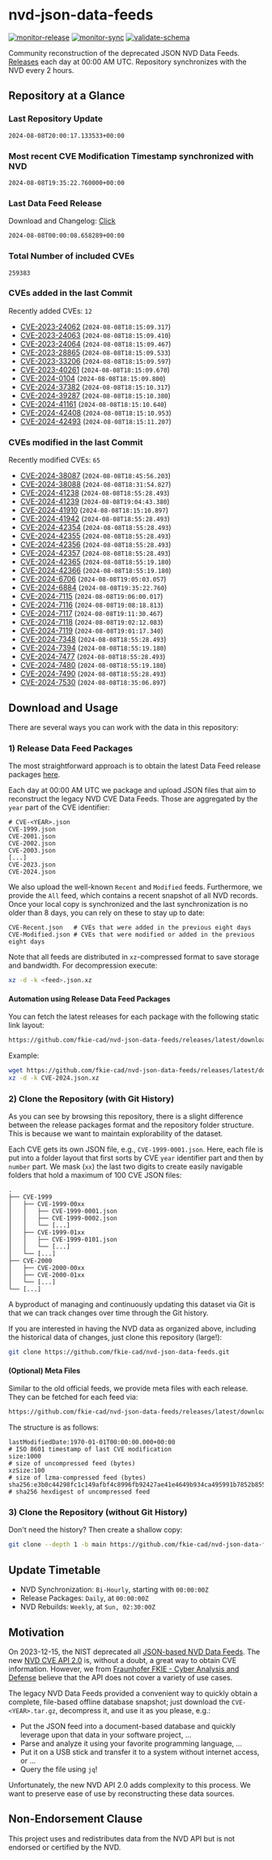 # nvd-json-data-feeds

[![monitor-release](https://github.com/fkie-cad/nvd-json-data-feeds/actions/workflows/monitor_release.yml/badge.svg)](https://github.com/fkie-cad/nvd-json-data-feeds/actions/workflows/monitor_release.yml)
[![monitor-sync](https://github.com/fkie-cad/nvd-json-data-feeds/actions/workflows/monitor_sync.yml/badge.svg)](https://github.com/fkie-cad/nvd-json-data-feeds/actions/workflows/monitor_sync.yml)
[![validate-schema](https://github.com/fkie-cad/nvd-json-data-feeds/actions/workflows/validate_schema.yml/badge.svg)](https://github.com/fkie-cad/nvd-json-data-feeds/actions/workflows/validate_schema.yml)

Community reconstruction of the deprecated JSON NVD Data Feeds.
[Releases](https://github.com/fkie-cad/nvd-json-data-feeds/releases/latest) each day at 00:00 AM UTC.
Repository synchronizes with the NVD every 2 hours.

## Repository at a Glance

### Last Repository Update

```plain
2024-08-08T20:00:17.133533+00:00
```

### Most recent CVE Modification Timestamp synchronized with NVD

```plain
2024-08-08T19:35:22.760000+00:00
```

### Last Data Feed Release

Download and Changelog: [Click](https://github.com/fkie-cad/nvd-json-data-feeds/releases/latest)

```plain
2024-08-08T00:00:08.658289+00:00
```

### Total Number of included CVEs

```plain
259383
```

### CVEs added in the last Commit

Recently added CVEs: `12`

- [CVE-2023-24062](CVE-2023/CVE-2023-240xx/CVE-2023-24062.json) (`2024-08-08T18:15:09.317`)
- [CVE-2023-24063](CVE-2023/CVE-2023-240xx/CVE-2023-24063.json) (`2024-08-08T18:15:09.410`)
- [CVE-2023-24064](CVE-2023/CVE-2023-240xx/CVE-2023-24064.json) (`2024-08-08T18:15:09.467`)
- [CVE-2023-28865](CVE-2023/CVE-2023-288xx/CVE-2023-28865.json) (`2024-08-08T18:15:09.533`)
- [CVE-2023-33206](CVE-2023/CVE-2023-332xx/CVE-2023-33206.json) (`2024-08-08T18:15:09.597`)
- [CVE-2023-40261](CVE-2023/CVE-2023-402xx/CVE-2023-40261.json) (`2024-08-08T18:15:09.670`)
- [CVE-2024-0104](CVE-2024/CVE-2024-01xx/CVE-2024-0104.json) (`2024-08-08T18:15:09.800`)
- [CVE-2024-37382](CVE-2024/CVE-2024-373xx/CVE-2024-37382.json) (`2024-08-08T18:15:10.317`)
- [CVE-2024-39287](CVE-2024/CVE-2024-392xx/CVE-2024-39287.json) (`2024-08-08T18:15:10.380`)
- [CVE-2024-41161](CVE-2024/CVE-2024-411xx/CVE-2024-41161.json) (`2024-08-08T18:15:10.640`)
- [CVE-2024-42408](CVE-2024/CVE-2024-424xx/CVE-2024-42408.json) (`2024-08-08T18:15:10.953`)
- [CVE-2024-42493](CVE-2024/CVE-2024-424xx/CVE-2024-42493.json) (`2024-08-08T18:15:11.207`)


### CVEs modified in the last Commit

Recently modified CVEs: `65`

- [CVE-2024-38087](CVE-2024/CVE-2024-380xx/CVE-2024-38087.json) (`2024-08-08T18:45:56.203`)
- [CVE-2024-38088](CVE-2024/CVE-2024-380xx/CVE-2024-38088.json) (`2024-08-08T18:31:54.827`)
- [CVE-2024-41238](CVE-2024/CVE-2024-412xx/CVE-2024-41238.json) (`2024-08-08T18:55:28.493`)
- [CVE-2024-41239](CVE-2024/CVE-2024-412xx/CVE-2024-41239.json) (`2024-08-08T19:04:43.380`)
- [CVE-2024-41910](CVE-2024/CVE-2024-419xx/CVE-2024-41910.json) (`2024-08-08T18:15:10.897`)
- [CVE-2024-41942](CVE-2024/CVE-2024-419xx/CVE-2024-41942.json) (`2024-08-08T18:55:28.493`)
- [CVE-2024-42354](CVE-2024/CVE-2024-423xx/CVE-2024-42354.json) (`2024-08-08T18:55:28.493`)
- [CVE-2024-42355](CVE-2024/CVE-2024-423xx/CVE-2024-42355.json) (`2024-08-08T18:55:28.493`)
- [CVE-2024-42356](CVE-2024/CVE-2024-423xx/CVE-2024-42356.json) (`2024-08-08T18:55:28.493`)
- [CVE-2024-42357](CVE-2024/CVE-2024-423xx/CVE-2024-42357.json) (`2024-08-08T18:55:28.493`)
- [CVE-2024-42365](CVE-2024/CVE-2024-423xx/CVE-2024-42365.json) (`2024-08-08T18:55:19.180`)
- [CVE-2024-42366](CVE-2024/CVE-2024-423xx/CVE-2024-42366.json) (`2024-08-08T18:55:19.180`)
- [CVE-2024-6706](CVE-2024/CVE-2024-67xx/CVE-2024-6706.json) (`2024-08-08T19:05:03.057`)
- [CVE-2024-6884](CVE-2024/CVE-2024-68xx/CVE-2024-6884.json) (`2024-08-08T19:35:22.760`)
- [CVE-2024-7115](CVE-2024/CVE-2024-71xx/CVE-2024-7115.json) (`2024-08-08T19:06:00.017`)
- [CVE-2024-7116](CVE-2024/CVE-2024-71xx/CVE-2024-7116.json) (`2024-08-08T19:08:18.813`)
- [CVE-2024-7117](CVE-2024/CVE-2024-71xx/CVE-2024-7117.json) (`2024-08-08T19:11:30.467`)
- [CVE-2024-7118](CVE-2024/CVE-2024-71xx/CVE-2024-7118.json) (`2024-08-08T19:02:12.083`)
- [CVE-2024-7119](CVE-2024/CVE-2024-71xx/CVE-2024-7119.json) (`2024-08-08T19:01:17.340`)
- [CVE-2024-7348](CVE-2024/CVE-2024-73xx/CVE-2024-7348.json) (`2024-08-08T18:55:28.493`)
- [CVE-2024-7394](CVE-2024/CVE-2024-73xx/CVE-2024-7394.json) (`2024-08-08T18:55:19.180`)
- [CVE-2024-7477](CVE-2024/CVE-2024-74xx/CVE-2024-7477.json) (`2024-08-08T18:55:28.493`)
- [CVE-2024-7480](CVE-2024/CVE-2024-74xx/CVE-2024-7480.json) (`2024-08-08T18:55:19.180`)
- [CVE-2024-7490](CVE-2024/CVE-2024-74xx/CVE-2024-7490.json) (`2024-08-08T18:55:28.493`)
- [CVE-2024-7530](CVE-2024/CVE-2024-75xx/CVE-2024-7530.json) (`2024-08-08T18:35:06.897`)


## Download and Usage

There are several ways you can work with the data in this repository:

### 1) Release Data Feed Packages

The most straightforward approach is to obtain the latest Data Feed release packages [here](https://github.com/fkie-cad/nvd-json-data-feeds/releases/latest).

Each day at 00:00 AM UTC we package and upload JSON files that aim to reconstruct the legacy NVD CVE Data Feeds.
Those are aggregated by the `year` part of the CVE identifier:

```
# CVE-<YEAR>.json
CVE-1999.json
CVE-2001.json
CVE-2002.json
CVE-2003.json
[...]
CVE-2023.json
CVE-2024.json
```

We also upload the well-known `Recent` and `Modified` feeds.
Furthermore, we provide the `All` feed, which contains a recent snapshot of all NVD records.
Once your local copy is synchronized and the last synchronization is no older than 8 days, you can rely on these to stay up to date:

```plain
CVE-Recent.json   # CVEs that were added in the previous eight days
CVE-Modified.json # CVEs that were modified or added in the previous eight days
```

Note that all feeds are distributed in `xz`-compressed format to save storage and bandwidth.
For decompression execute:

```sh
xz -d -k <feed>.json.xz
```

#### Automation using Release Data Feed Packages

You can fetch the latest releases for each package with the following static link layout:

```sh
https://github.com/fkie-cad/nvd-json-data-feeds/releases/latest/download/CVE-<YEAR>.json.xz
```

Example:

```sh
wget https://github.com/fkie-cad/nvd-json-data-feeds/releases/latest/download/CVE-2024.json.xz
xz -d -k CVE-2024.json.xz
```

### 2) Clone the Repository (with Git History)

As you can see by browsing this repository, there is a slight difference between the release packages format and the repository folder structure.
This is because we want to maintain explorability of the dataset.

Each CVE gets its own JSON file, e.g., `CVE-1999-0001.json`.
Here, each file is put into a folder layout that first sorts by CVE `year` identifier part and then by `number` part.
We mask (`xx`) the last two digits to create easily navigable folders that hold a maximum of 100 CVE JSON files:

```plain
.
├── CVE-1999
│   ├── CVE-1999-00xx
│   │   ├── CVE-1999-0001.json
│   │   ├── CVE-1999-0002.json
│   │   └── [...]
│   ├── CVE-1999-01xx
│   │   ├── CVE-1999-0101.json
│   │   └── [...]
│   └── [...]
├── CVE-2000
│   ├── CVE-2000-00xx
│   ├── CVE-2000-01xx
│   └── [...]
└── [...]
```

A byproduct of managing and continuously updating this dataset via Git is that we can track changes over time through the Git history.

If you are interested in having the NVD data as organized above, including the historical data of changes, just clone this repository (large!):

```sh
git clone https://github.com/fkie-cad/nvd-json-data-feeds.git
```

#### (Optional) Meta Files

Similar to the old official feeds, we provide meta files with each release. They can be fetched for each feed via:

```sh
https://github.com/fkie-cad/nvd-json-data-feeds/releases/latest/download/CVE-<YEAR>.meta
```

The structure is as follows:

```plain
lastModifiedDate:1970-01-01T00:00:00.000+00:00                          # ISO 8601 timestamp of last CVE modification
size:1000                                                               # size of uncompressed feed (bytes)
xzSize:100                                                              # size of lzma-compressed feed (bytes)
sha256:e3b0c44298fc1c149afbf4c8996fb92427ae41e4649b934ca495991b7852b855 # sha256 hexdigest of uncompressed feed
```

### 3) Clone the Repository (without Git History)

Don't need the history? Then create a shallow copy:

```sh
git clone --depth 1 -b main https://github.com/fkie-cad/nvd-json-data-feeds.git
```


## Update Timetable

* NVD Synchronization: `Bi-Hourly`, starting with `00:00:00Z`
* Release Packages: `Daily`, at `00:00:00Z`
* NVD Rebuilds: `Weekly`, at `Sun, 02:30:00Z`


## Motivation

On 2023-12-15, the NIST deprecated all [JSON-based NVD Data Feeds](https://nvd.nist.gov/vuln/data-feeds#divRetirementBanner-1).
The new [NVD CVE API 2.0](https://nvd.nist.gov/developers/vulnerabilities) is, without a doubt, a great way to obtain CVE information.
However, we from [Fraunhofer FKIE - Cyber Analysis and Defense](https://www.fkie.fraunhofer.de/en/departments/cad.html) believe that the API does not cover a variety of use cases.

The legacy NVD Data Feeds provided a convenient way to quickly obtain a complete, file-based offline database snapshot; just download the `CVE-<YEAR>.tar.gz`, decompress it, and use it as you please, e.g.:

- Put the JSON feed into a document-based database and quickly leverage upon that data in your software project, ...
- Parse and analyze it using your favorite programming language, ...
- Put it on a USB stick and transfer it to a system without internet access, or ...
- Query the file using `jq`!

Unfortunately, the new NVD API 2.0 adds complexity to this process.
We want to preserve ease of use by reconstructing these data sources.

## Non-Endorsement Clause

This project uses and redistributes data from the NVD API but is not endorsed or certified by the NVD.